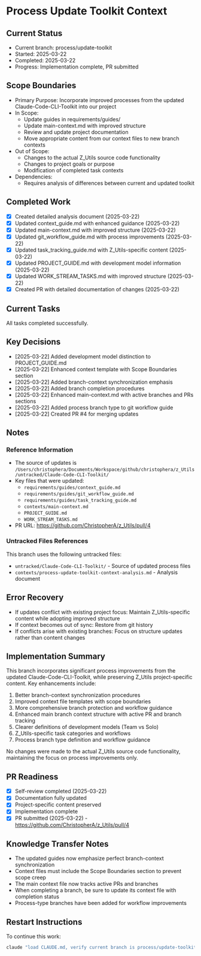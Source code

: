 # Process Update Toolkit Context

## Current Status
- Current branch: process/update-toolkit
- Started: 2025-03-22
- Completed: 2025-03-22
- Progress: Implementation complete, PR submitted

## Scope Boundaries
- Primary Purpose: Incorporate improved processes from the updated Claude-Code-CLI-Toolkit into our project
- In Scope: 
  - Update guides in requirements/guides/
  - Update main-context.md with improved structure
  - Review and update project documentation
  - Move appropriate content from our context files to new branch contexts
- Out of Scope:
  - Changes to the actual Z_Utils source code functionality
  - Changes to project goals or purpose
  - Modification of completed task contexts
- Dependencies:
  - Requires analysis of differences between current and updated toolkit

## Completed Work
- [x] Created detailed analysis document (2025-03-22)
- [x] Updated context_guide.md with enhanced guidance (2025-03-22)
- [x] Updated main-context.md with improved structure (2025-03-22)
- [x] Updated git_workflow_guide.md with process improvements (2025-03-22)
- [x] Updated task_tracking_guide.md with Z_Utils-specific content (2025-03-22)
- [x] Updated PROJECT_GUIDE.md with development model information (2025-03-22)
- [x] Updated WORK_STREAM_TASKS.md with improved structure (2025-03-22)
- [x] Created PR with detailed documentation of changes (2025-03-22)

## Current Tasks
All tasks completed successfully.

<!-- Task format: 
- [ ] Not started
- [~] In progress (with start date in YYYY-MM-DD format)
- [x] Completed (with completion date in YYYY-MM-DD format)
-->

## Key Decisions
- [2025-03-22] Added development model distinction to PROJECT_GUIDE.md
- [2025-03-22] Enhanced context template with Scope Boundaries section
- [2025-03-22] Added branch-context synchronization emphasis
- [2025-03-22] Added branch completion procedures
- [2025-03-22] Enhanced main-context.md with active branches and PRs sections
- [2025-03-22] Added process branch type to git workflow guide
- [2025-03-22] Created PR #4 for merging updates

## Notes
### Reference Information
- The source of updates is `/Users/christophera/Documents/Workspace/github/christophera/z_Utils/untracked/Claude-Code-CLI-Toolkit/`
- Key files that were updated:
  - `requirements/guides/context_guide.md`
  - `requirements/guides/git_workflow_guide.md`
  - `requirements/guides/task_tracking_guide.md`
  - `contexts/main-context.md`
  - `PROJECT_GUIDE.md`
  - `WORK_STREAM_TASKS.md`
- PR URL: https://github.com/ChristopherA/z_Utils/pull/4

### Untracked Files References
This branch uses the following untracked files:
- `untracked/Claude-Code-CLI-Toolkit/` - Source of updated process files
- `contexts/process-update-toolkit-context-analysis.md` - Analysis document

## Error Recovery
- If updates conflict with existing project focus: Maintain Z_Utils-specific content while adopting improved structure
- If context becomes out of sync: Restore from git history
- If conflicts arise with existing branches: Focus on structure updates rather than content changes

## Implementation Summary
This branch incorporates significant process improvements from the updated Claude-Code-CLI-Toolkit, while preserving Z_Utils project-specific content. Key enhancements include:

1. Better branch-context synchronization procedures
2. Improved context file templates with scope boundaries
3. More comprehensive branch protection and workflow guidance
4. Enhanced main branch context structure with active PR and branch tracking
5. Clearer definitions of development models (Team vs Solo)
6. Z_Utils-specific task categories and workflows
7. Process branch type definition and workflow guidance

No changes were made to the actual Z_Utils source code functionality, maintaining the focus on process improvements only.

## PR Readiness
- [x] Self-review completed (2025-03-22)
- [x] Documentation fully updated
- [x] Project-specific content preserved
- [x] Implementation complete
- [x] PR submitted (2025-03-22) - https://github.com/ChristopherA/z_Utils/pull/4

## Knowledge Transfer Notes
- The updated guides now emphasize perfect branch-context synchronization
- Context files must include the Scope Boundaries section to prevent scope creep
- The main context file now tracks active PRs and branches
- When completing a branch, be sure to update its context file with completion status
- Process-type branches have been added for workflow improvements

## Restart Instructions
To continue this work:
```bash
claude "load CLAUDE.md, verify current branch is process/update-toolkit, load appropriate context, and review PR status"
```